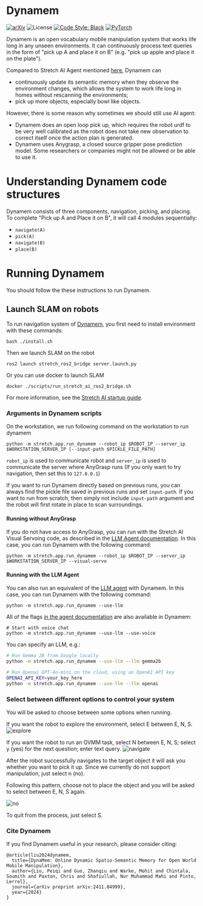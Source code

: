 # Dynamem

[![arXiv](https://img.shields.io/badge/arXiv-2401.12202-163144.svg?style=for-the-badge)](https://arxiv.org/abs/2411.04999)
![License](https://img.shields.io/github/license/notmahi/bet?color=873a7e&style=for-the-badge)
[![Code Style: Black](https://img.shields.io/badge/Code%20Style-Black-262626?style=for-the-badge)](https://github.com/psf/black)
[![PyTorch](https://img.shields.io/badge/Videos-Website-db6a4b.svg?style=for-the-badge&logo=airplayvideo)](https://dynamem.github.io)

Dynamem is an open vocabulary mobile manipulation system that works life long in any unseen environments. It can continuously process text queries in the form of "pick up A and place it on B" (e.g. "pick up apple and place it on the plate"). 

Compared to Stretch AI Agent mentioned [here](llm_agent.md), Dynamem can
* continuously update its semantic memory when they observe the environment changes, which allows the system to work life long in homes without rescanning the environments;
* pick up more objects, especially bowl like objects.

However, there is some reason why sometimes we should still use AI agent:
* Dynamem does an open loop pick up, which requires the robot urdf to be very well calibrated as the robot does not take new observation to correct itself once the action plan is generated.
* Dynamem uses Anygrasp, a closed source gripper pose prediction model. Some researchers or companies might not be allowed or be able to use it.

# Understanding Dynamem code structures
Dynamem consists of three components, navigation, picking, and placing. 
To complete "Pick up A and Place it on B", it will call 4 modules sequentially:
- `navigate(A)`
- `pick(A)`
- `navigate(B)`
- `place(B)`

# Running Dynamem
You should follow the these instructions to run Dynamem.
## Launch SLAM on robots

To run navigation system of [Dynamem](https://dynamem.github.io), you first need to install environment with these commands:
```
bash ./install.sh
```

Then we launch SLAM on the robot
```
ros2 launch stretch_ros2_bridge server.launch.py
```
Or you can use docker to launch SLAM
```
docker ./scripts/run_stretch_ai_ros2_bridge.sh
```

For more information, see the [Stretch AI startup guide](start_with_docker_plus_virtenv.md).

### Arguments in Dynamem scripts

On the workstation, we run following command on the workstation to run dynamem
```
python -m stretch.app.run_dynamem --robot_ip $ROBOT_IP --server_ip $WORKSTATION_SERVER_IP [--input-path $PICKLE_FILE_PATH]
```
`robot_ip` is used to communicate robot and `server_ip` is used to communicate the server where AnyGrasp runs (If you only want to try navigation, then set this to `127.0.0.1`)

If you want to run Dynamem directly based on previous runs, you can always find the pickle file saved in previous runs and set `input-path`. If you want to run from scratch, then simply not include `input-path` argument and the robot will first rotate in place to scan surroundings.

#### Running without AnyGrasp

If you do not have access to AnyGrasp, you can run with the Stretch AI Visual Servoing code, as described in the [LLM Agent documentation](llm_agent.md). In this case, you can run Dynamem with the following command:
```
python -m stretch.app.run_dynamem --robot_ip $ROBOT_IP --server_ip $WORKSTATION_SERVER_IP --visual-servo
```

#### Running with the LLM Agent

You can also run an equivalent of the [LLM agent](llm_agent.md) with Dynamem. In this case, you can run Dynamem with the following command:
```
python -m stretch.app.run_dynamem --use-llm
```

All of the flags [in the agent documentation](llm_agent.md) are also available in Dynamem:
```
# Start with voice chat
python -m stretch.app.run_dynamem --use-llm --use-voice
```

You can specify an LLM, e.g.:
```bash
# Run Gemma 2B from Google locally
python -m stretch.app.run_dynamem --use-llm --llm gemma2b

# Run Openai GPT-4o-mini on the cloud, using an OpenAI API key
OPENAI_API_KEY=your_key_here
python -m stretch.app.run_dynamem --use-llm --llm openai
```

### Select between different options to control your system

You will be asked to choose between some options when running.

If you want the robot to explore the environment, select E between E, N, S.
![explore](./images/dynamem_instruction2.jpg)

If you want the robot to run an OVMM task, select N between E, N, S; select y (yes) for the next question; enter text query.
![navigate](./images/dynamem_instruction1.jpg)

After the robot successfully navigates to the target object it will ask you whether you want to pick it up. Since we currently do not support manipulation, just select n (no).

Following this pattern, choose not to place the object and you will be asked to select between E, N, S again.

![no](./images/dynamem_instruction3.jpg)

To quit from the process, just select S.

### Cite Dynamem

If you find Dynamem useful in your research, please consider citing:
```
@article{liu2024dynamem,
  title={DynaMem: Online Dynamic Spatio-Semantic Memory for Open World Mobile Manipulation},
  author={Liu, Peiqi and Guo, Zhanqiu and Warke, Mohit and Chintala, Soumith and Paxton, Chris and Shafiullah, Nur Muhammad Mahi and Pinto, Lerrel},
  journal={arXiv preprint arXiv:2411.04999},
  year={2024}
}
```
